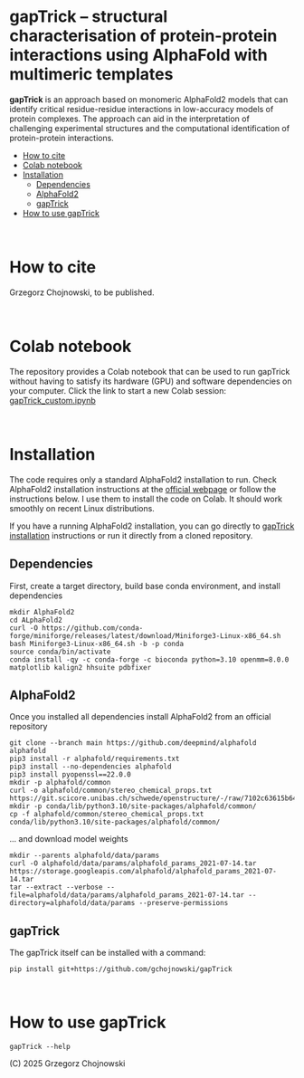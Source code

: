 # gapTrick – structural characterisation of protein-protein interactions using AlphaFold with multimeric templates

**gapTrick** is an approach based on monomeric AlphaFold2 models that can identify critical residue-residue interactions in low-accuracy models of protein complexes. The approach can aid in the interpretation of challenging experimental structures and the computational identification of protein-protein interactions.

- [How to cite](#how-to-cite)
- [Colab notebook](#colab-notebook)
- [Installation](#installation)
    - [Dependencies](#dependencies)
    - [AlphaFold2](#alphafold2)
    - [gapTrick](#gaptrick)
- [How to use gapTrick](#how-to-use-gaptrick)
<br/> 

# How to cite

Grzegorz Chojnowski, to be published.

<br/> 

# Colab notebook

The repository  provides a Colab notebook that can be used to run gapTrick without having to satisfy its hardware (GPU) and software dependencies on your computer. Click the link to start a new Colab session: 
[gapTrick_custom.ipynb](https://colab.research.google.com/github/gchojnowski/gapTrick/blob/main/gapTrick_custom.ipynb)

<br/> 

# Installation

The code requires only a standard AlphaFold2 installation to run. Check AlphaFold2 installation instructions at the [official webpage](https://github.com/google-deepmind/alphafold) or follow the instructions below. I use them to install the code on Colab. It should work smoothly on recent Linux distributions.

If you have a running AlphaFold2 installation, you can go directly to [gapTrick installation](#gaptrick) instructions or run it directly from a cloned repository.

## Dependencies
First, create a target directory, build base conda environment, and install dependencies

```
mkdir AlphaFold2
cd ALphaFold2
curl -O https://github.com/conda-forge/miniforge/releases/latest/download/Miniforge3-Linux-x86_64.sh
bash Miniforge3-Linux-x86_64.sh -b -p conda
source conda/bin/activate
conda install -qy -c conda-forge -c bioconda python=3.10 openmm=8.0.0 matplotlib kalign2 hhsuite pdbfixer 
```

## AlphaFold2
Once you installed all dependencies install AlphaFold2 from an official repository

```
git clone --branch main https://github.com/deepmind/alphafold alphafold
pip3 install -r alphafold/requirements.txt
pip3 install --no-dependencies alphafold
pip3 install pyopenssl==22.0.0
mkdir -p alphafold/common
curl -o alphafold/common/stereo_chemical_props.txt https://git.scicore.unibas.ch/schwede/openstructure/-/raw/7102c63615b64735c4941278d92b554ec94415f8/modules/mol/alg/src/stereo_chemical_props.txt
mkdir -p conda/lib/python3.10/site-packages/alphafold/common/
cp -f alphafold/common/stereo_chemical_props.txt conda/lib/python3.10/site-packages/alphafold/common/
```

... and download model weights
```
mkdir --parents alphafold/data/params
curl -O alphafold/data/params/alphafold_params_2021-07-14.tar https://storage.googleapis.com/alphafold/alphafold_params_2021-07-14.tar
tar --extract --verbose --file=alphafold/data/params/alphafold_params_2021-07-14.tar --directory=alphafold/data/params --preserve-permissions
```

## gapTrick
The gapTrick itself can be installed with a command:
```
pip install git+https://github.com/gchojnowski/gapTrick
```

<br/> 


# How to use gapTrick

```
gapTrick --help
```
(C) 2025 Grzegorz Chojnowski
